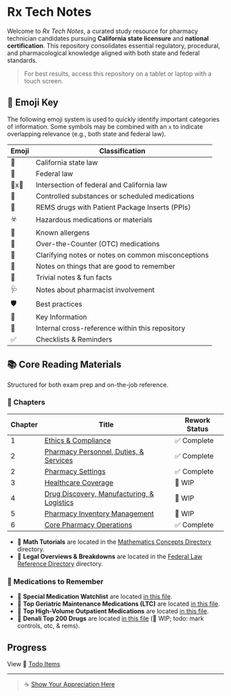 # Rx Tech Notes

Welcome to *Rx Tech Notes*, a curated study resource for pharmacy technician candidates pursuing **California state licensure** and **national certification**. This repository consolidates essential regulatory, procedural, and pharmacological knowledge aligned with both state and federal standards.

> For best results, access this repository on a tablet or laptop with a touch screen.

## 🔖 Emoji Key

The following emoji system is used to quickly identify important categories of information. Some symbols may be combined with an `x` to indicate overlapping relevance (e.g., both state and federal law).

| Emoji | Classification |
|-------|----------------|
| 🐻 | California state law |
| 🦅 | Federal law |
| 🦅x🐻 | Intersection of federal and California law |
| 🔐 | Controlled substances or scheduled medications |
| 📰 | REMS drugs with Patient Package Inserts (PPIs) |
| ☣️ | Hazardous medications or materials |
| 🤧 | Known allergens |
| 💸 | Over-the-Counter (OTC) medications |
| 🚨 | Clarifying notes or notes on common misconceptions |
| 📍  | Notes on things that are good to remember |
| 🤯 | Trivial notes & fun facts |
| 🩺 | Notes about pharmacist involvement |
| 🛡️ | Best practices |
| 🔑 | Key Information |
| 🔗 | Internal cross-reference within this repository |
| ✅ | Checklists & Reminders |

## 📚 Core Reading Materials

Structured for both exam prep and on-the-job reference.

### 📖 Chapters

| Chapter | Title | Rework Status |
|---------|-------|---------------|
| 1 | [Ethics & Compliance](./ethics_compliance.md) | ✅ Complete |
| 2 | [Pharmacy Personnel, Duties, & Services](./personnel_services.md) | ✅ Complete |
| 2 | [Pharmacy Settings](./settings.md) | ✅ Complete |
| 3 | [Healthcare Coverage](./healthcare_coverage.md) | 🚧 WIP |
| 4 | [Drug Discovery, Manufacturing, & Logistics](./discovery_manufacture.md) | 🚧 WIP |
| 5 | [Pharmacy Inventory Management](./inventory_management.md) | 🚧 WIP |
| 6 | [Core Pharmacy Operations](./core_operations.md) | ✅ Complete |

- 📁 **Math Tutorials** are located in the [Mathematics Concepts Directory](./math/readme.md) directory.
- 📁 **Legal Overviews & Breakdowns** are located in the [Federal Law Reference Directory](./law/readme.md) directory.

### 🧠 Medications to Remember

- 📁 **Special Medication Watchlist** are located [in this file](./medications/i_medication_watchlist.md).
- 📁 **Top Geriatric Maintenance Medications (LTC)** are located [in this file](./medications/ii_geriatric_medications.md).
- 📁 **Top High-Volume Outpatient Medications** are located [in this file](./medications/iii_outpatient_medications.md).
- 📁 **Denali Top 200 Drugs** are located [in this file](./medications/iv_top_200.md) (🚧 WIP; todo: mark controls, otc, & rems).

## Progress

View 🔗 [Todo Items](./todo.md)

---

> ☕ [Show Your Appreciation Here](https://buymeacoffee.com/cat6)

